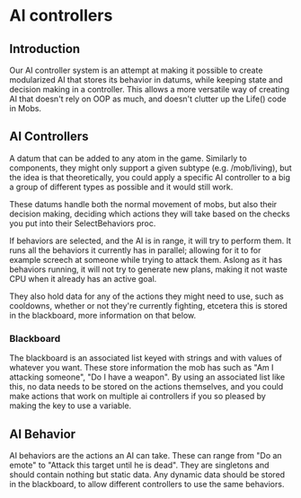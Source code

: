 # AI controllers

## Introduction

Our AI controller system is an attempt at making it possible to create modularized AI that stores its behavior in datums, while keeping state and decision making in a controller. This allows a more versatile way of creating AI that doesn't rely on OOP as much, and doesn't clutter up the Life() code in Mobs.

## AI Controllers

A datum that can be added to any atom in the game. Similarly to components, they might only support a given subtype (e.g. /mob/living), but the idea is that theoretically, you could apply a specific AI controller to a big a group of different types as possible and it would still work.

These datums handle both the normal movement of mobs, but also their decision making, deciding which actions they will take based on the checks you put into their SelectBehaviors proc.

If behaviors are selected, and the AI is in range, it will try to perform them. It runs all the behaviors it currently has in parallel; allowing for it to for example screech at someone while trying to attack them. Aslong as it has behaviors running, it will not try to generate new plans, making it not waste CPU when it already has an active goal.

They also hold data for any of the actions they might need to use, such as cooldowns, whether or not they're currently fighting, etcetera this is stored in the blackboard, more information on that below.

### Blackboard

The blackboard is an associated list keyed with strings and with values of whatever you want. These store information the mob has such as "Am I attacking someone", "Do I have a weapon". By using an associated list like this, no data needs to be stored on the actions themselves, and you could make actions that work on multiple ai controllers if you so pleased by making the key to use a variable.

## AI Behavior

AI behaviors are the actions an AI can take. These can range from "Do an emote" to "Attack this target until he is dead". They are singletons and should contain nothing but static data. Any dynamic data should be stored in the blackboard, to allow different controllers to use the same behaviors.
